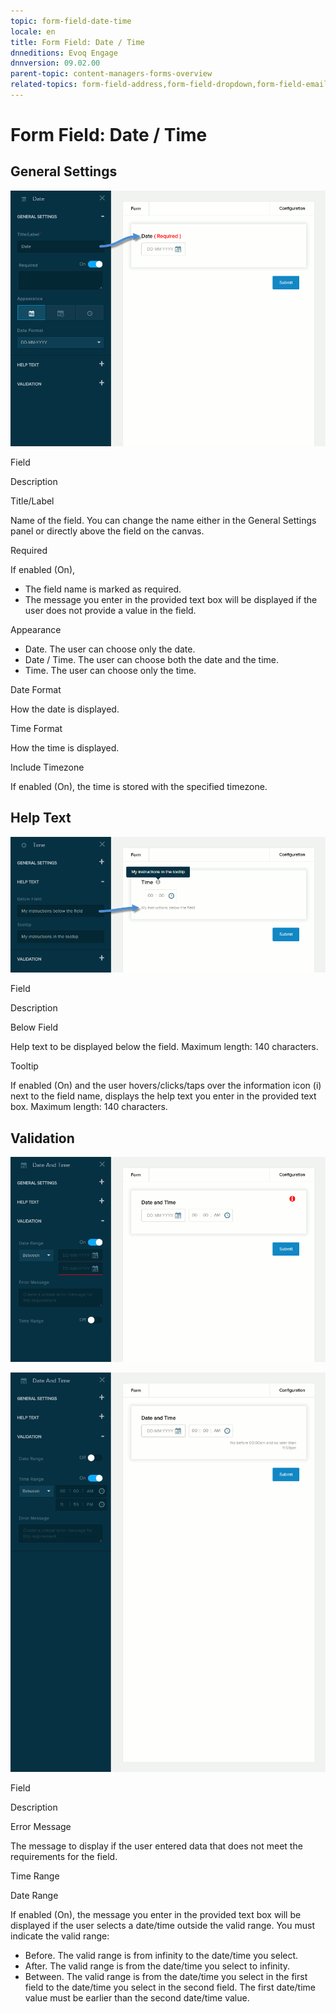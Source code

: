 ```yaml
---
topic: form-field-date-time
locale: en
title: Form Field: Date / Time
dnneditions: Evoq Engage
dnnversion: 09.02.00
parent-topic: content-managers-forms-overview
related-topics: form-field-address,form-field-dropdown,form-field-email,form-field-esignature,form-field-multi-line-text,form-field-multiple-choice,form-field-name,form-field-number,form-field-phone-number,form-field-single-line-text,form-field-static-text,form-field-terms-conditions,form-field-url-website,form-field-submit
---
```


# Form Field: Date / Time

## General Settings

  

![General Settings for Date / Time field](/images/scr-FormField-DateTime-generalsettings.gif)

  

Field

Description

Title/Label

Name of the field. You can change the name either in the General Settings panel or directly above the field on the canvas.

Required

If enabled (On),

*   The field name is marked as required.
*   The message you enter in the provided text box will be displayed if the user does not provide a value in the field.

Appearance

*   Date. The user can choose only the date.
*   Date / Time. The user can choose both the date and the time.
*   Time. The user can choose only the time.

Date Format

How the date is displayed.

Time Format

How the time is displayed.

Include Timezone

If enabled (On), the time is stored with the specified timezone.

## Help Text

  

![Help settings for Date and Time field](/images/scr-FormField-DateTime-helptext.gif)

  

Field

Description

Below Field

Help text to be displayed below the field. Maximum length: 140 characters.

Tooltip

If enabled (On) and the user hovers/clicks/taps over the information icon (i) next to the field name, displays the help text you enter in the provided text box. Maximum length: 140 characters.

## Validation

  

![Date validation settings for Date and Time field](/images/scr-FormField-DateTime-validationdate.gif)

  
  

![Time validation settings for Date and Time field](/images/scr-FormField-DateTime-validationtime.gif)

  

Field

Description

Error Message

The message to display if the user entered data that does not meet the requirements for the field.

Time Range

Date Range

If enabled (On), the message you enter in the provided text box will be displayed if the user selects a date/time outside the valid range. You must indicate the valid range:

*   Before. The valid range is from infinity to the date/time you select.
*   After. The valid range is from the date/time you select to infinity.
*   Between. The valid range is from the date/time you select in the first field to the date/time you select in the second field. The first date/time value must be earlier than the second date/time value.